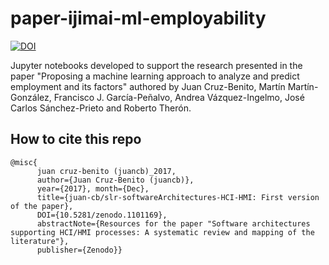 # paper-ijimai-ml-employability
[![DOI](https://zenodo.org/badge/DOI/10.5281/zenodo.1040464.svg)](https://doi.org/10.5281/zenodo.1040464)

Jupyter notebooks developed to support the research presented in the paper "Proposing a machine learning approach to analyze and predict employment and its factors" authored by Juan Cruz-Benito, Martín Martín-González, Francisco J. García-Peñalvo, Andrea Vázquez-Ingelmo, José Carlos Sánchez-Prieto and Roberto Therón.

## How to cite this repo

```
@misc{
      juan cruz-benito (juancb)_2017, 
      author={Juan Cruz-Benito (juancb)}, 
      year={2017}, month={Dec},
      title={juan-cb/slr-softwareArchitectures-HCI-HMI: First version of the paper}, 
      DOI={10.5281/zenodo.1101169}, 
      abstractNote={Resources for the paper "Software architectures supporting HCI/HMI processes: A systematic review and mapping of the literature"}, 
      publisher={Zenodo}}
```
